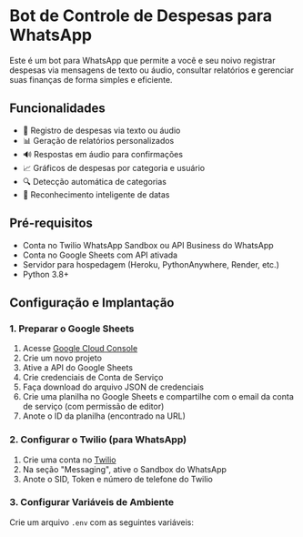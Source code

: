 # Bot de Controle de Despesas para WhatsApp

Este é um bot para WhatsApp que permite a você e seu noivo registrar despesas via mensagens de texto ou áudio, 
consultar relatórios e gerenciar suas finanças de forma simples e eficiente.

## Funcionalidades

- 📱 Registro de despesas via texto ou áudio
- 📊 Geração de relatórios personalizados
- 🔊 Respostas em áudio para confirmações
- 📈 Gráficos de despesas por categoria e usuário
- 🔍 Detecção automática de categorias
- 📅 Reconhecimento inteligente de datas

## Pré-requisitos

- Conta no Twilio WhatsApp Sandbox ou API Business do WhatsApp
- Conta no Google Sheets com API ativada
- Servidor para hospedagem (Heroku, PythonAnywhere, Render, etc.)
- Python 3.8+

## Configuração e Implantação

### 1. Preparar o Google Sheets

1. Acesse [Google Cloud Console](https://console.cloud.google.com/)
2. Crie um novo projeto
3. Ative a API do Google Sheets
4. Crie credenciais de Conta de Serviço
5. Faça download do arquivo JSON de credenciais
6. Crie uma planilha no Google Sheets e compartilhe com o email da conta de serviço (com permissão de editor)
7. Anote o ID da planilha (encontrado na URL)

### 2. Configurar o Twilio (para WhatsApp)

1. Crie uma conta no [Twilio](https://www.twilio.com/)
2. Na seção "Messaging", ative o Sandbox do WhatsApp
3. Anote o SID, Token e número de telefone do Twilio

### 3. Configurar Variáveis de Ambiente

Crie um arquivo `.env` com as seguintes variáveis:
